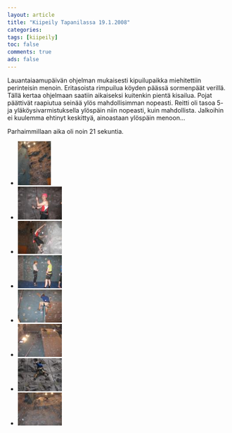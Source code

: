 ```yaml
---
layout: article 
title: "Kiipeily Tapanilassa 19.1.2008" 
categories: 
tags: [kiipeily]
toc: false 
comments: true 
ads: false 
---
```


Lauantaiaamupäivän ohjelman mukaisesti kipuilupaikka miehitettiin
perinteisin menoin. Eritasoista rimpuilua köyden päässä sormenpäät
verillä. Tällä kertaa ohjelmaan saatiin aikaiseksi kuitenkin pientä
kisailua. Pojat päättivät raapiutua seinää ylös mahdollisimman nopeasti.
Reitti oli tasoa 5- ja yläköysivarmistuksella ylöspäin niin nopeasti,
kuin mahdollista. Jalkoihin ei kuulemma ehtinyt keskittyä, ainoastaan
ylöspäin menoon...

Parhaimmillaan aika oli noin 21 sekuntia.

<div class="th-grid image-gallery" markdown="1">

-   [![](/images/kiipeily-tapanilassa-19.1.2008/Thumbnails/kipuilu%20001.jpg)](/images/kiipeily-tapanilassa-19.1.2008/kipuilu%20001.jpg)
-   [![](/images/kiipeily-tapanilassa-19.1.2008/Thumbnails/kipuilu%20002.jpg)](/images/kiipeily-tapanilassa-19.1.2008/kipuilu%20002.jpg)
-   [![](/images/kiipeily-tapanilassa-19.1.2008/Thumbnails/kipuilu%20003.jpg)](/images/kiipeily-tapanilassa-19.1.2008/kipuilu%20003.jpg)
-   [![](/images/kiipeily-tapanilassa-19.1.2008/Thumbnails/kipuilu%20004.jpg)](/images/kiipeily-tapanilassa-19.1.2008/kipuilu%20004.jpg)
-   [![](/images/kiipeily-tapanilassa-19.1.2008/Thumbnails/kipuilu%20005.jpg)](/images/kiipeily-tapanilassa-19.1.2008/kipuilu%20005.jpg)
-   [![](/images/kiipeily-tapanilassa-19.1.2008/Thumbnails/kipuilu%20009.jpg)](/images/kiipeily-tapanilassa-19.1.2008/kipuilu%20009.jpg)
-   [![](/images/kiipeily-tapanilassa-19.1.2008/Thumbnails/kipuilu%20010.jpg)](/images/kiipeily-tapanilassa-19.1.2008/kipuilu%20010.jpg)
-   [![](/images/kiipeily-tapanilassa-19.1.2008/Thumbnails/kipuilu%20012.jpg)](/images/kiipeily-tapanilassa-19.1.2008/kipuilu%20012.jpg)

</div>

